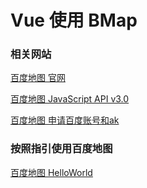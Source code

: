 # Vue 使用 BMap

### 相关网站 ###

[百度地图 官网](http://lbsyun.baidu.com/)

[百度地图 JavaScript API v3.0](http://lbsyun.baidu.com/index.php?title=jspopular3.0)

[百度地图 申请百度账号和ak](http://lbsyun.baidu.com/apiconsole/key)


### 按照指引使用百度地图 ###

[百度地图 HelloWorld](http://lbsyun.baidu.com/index.php?title=jspopular3.0/guide/helloworld)
